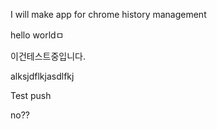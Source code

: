I will make app for chrome history management

hello worldㅁ

이건테스트중입니다. 

alksjdflkjasdlfkj

Test push 

no??
